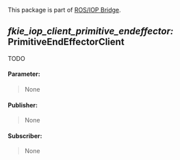 This package is part of [ROS/IOP Bridge](https://github.com/fkie/iop_core/blob/master/README.md).


## _fkie_iop_client_primitive_endeffector:_ PrimitiveEndEffectorClient

TODO

#### Parameter:

> None

#### Publisher:

> None

#### Subscriber:

> None

